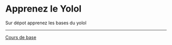 # Apprenez le Yolol
Sur dépot apprenez les bases du yolol

-------
[Cours de base](https://pascalstockert.github.io/yolol/chapter1)
